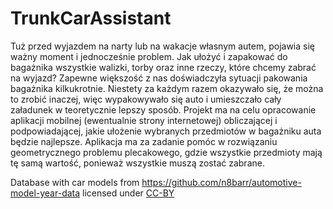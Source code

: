 # TrunkCarAssistant

Tuż przed wyjazdem na narty lub na wakacje własnym autem, pojawia się ważny moment i jednocześnie problem. Jak ułożyć i zapakować do bagażnika wszystkie walizki, torby oraz inne rzeczy, które chcemy zabrać na wyjazd? Zapewne większość z nas doświadczyła sytuacji pakowania bagażnika kilkukrotnie. Niestety za każdym razem okazywało się, że można to zrobić inaczej, więc wypakowywało się auto i umieszczało cały załadunek w teoretycznie lepszy sposób. Projekt ma na celu opracowanie aplikacji mobilnej (ewentualnie strony internetowej) obliczającej i podpowiadającej, jakie ułożenie wybranych przedmiotów w bagażniku auta będzie najlepsze. Aplikacja ma za zadanie pomóc w rozwiązaniu geometrycznego problemu plecakowego, gdzie wszystkie przedmioty mają tę samą wartość, ponieważ wszystkie muszą zostać zabrane. 



Database with car models from https://github.com/n8barr/automotive-model-year-data licensed under [CC-BY](http://creativecommons.org/licenses/by/2.5/) 

